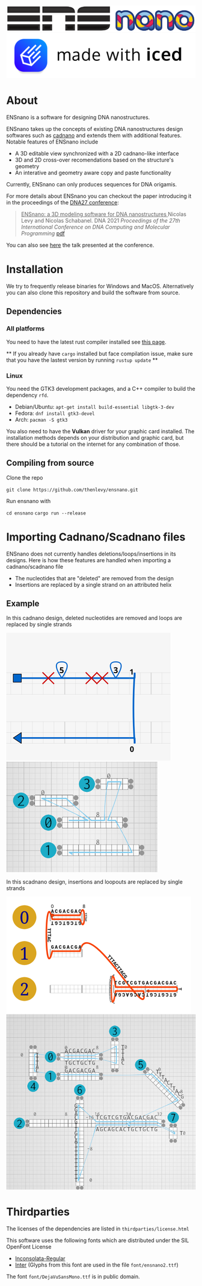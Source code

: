 ![ensnano-logo](img/ensnano_logo.png)
![made with iced logo](img/made_with_iced_white.svg)

# About

ENSnano is a software for designing DNA nanostructures. 

ENSnano takes up the concepts of existing DNA nanostructures design softwares such as
[cadnano](https://cadnano.org/) and extends them with additional features. Notable features of
ENSnano include

* A 3D editable view synchronized with a 2D cadnano-like interface
* 3D and 2D cross-over recomendations based on the structure's geometry
* An interative and geometry aware copy and paste functionality

Currently, ENSnano can only produces sequences for DNA origamis.

For more details about ENSnano you can checkout the paper introducing it in the proceedings of the
[DNA27 conference](http://dna27.iopconfs.org/home): 

> <ins> ENSnano: a 3D modeling software for DNA nanostructures </ins>
   Nicolas Levy and Nicolas Schabanel.
   DNA 2021 *Proceedings of the 27th International Conference on DNA Computing and Molecular Programming*
   [pdf](https://drops.dagstuhl.de/opus/volltexte/2021/14672/pdf/LIPIcs-DNA-27-5.pdf)

You can also see [here](https://www.youtube.com/watch?v=NPH-ukYMhdY) the talk presented at
the conference.

# Installation

We try to frequently release binaries for Windows and MacOS.
Alternatively you can also clone this repository and build the software from source.

## Dependencies 
### All platforms

You need to have the latest rust compiler installed see [this page](https://www.rust-lang.org/tools/install).

** If you already have `cargo` installed but face compilation issue, make sure that you have the lastest version by running `rustup update` **

### Linux
You need the GTK3 development packages, and a C++ compiler to build the dependency `rfd`.

* Debian/Ubuntu: `apt-get install build-essential libgtk-3-dev`
* Fedora: `dnf install gtk3-devel`
* Arch: `pacman -S gtk3`

You also need to have the **Vulkan** driver for your graphic card installed. The installation methods depends on your distribution and graphic card,
but there should be a tutorial on the internet for any combination of those.

## Compiling from source

Clone the repo

`git clone https://github.com/thenlevy/ensnano.git`

Run ensnano with

`cd ensnano`
`cargo run --release`

# Importing Cadnano/Scadnano files

ENSnano does not currently handles deletions/loops/insertions in its designs. Here is how these features are handled
when importing a cadnano/scadnano file

* The nucleotides that are "deleted" are removed from the design
* Insertions are replaced by a single strand on an attributed helix

## Example

In this cadnano design, deleted nucleotides are removed and loops are replaced by single strands

![cadnano_del_loop](img/cadnano_del_loop.png) ![ensnano_del_loop](img/ensnano_del_loop.png)

In this scadnano design, insertions and loopouts are replaced by single strands

![scadnano_insert_loopout](img/scadnano_insert_loopout.png) ![ensnano_insert_loopout](img/ensnano_insert_loopout.png)

# Thirdparties

The licenses of the dependencies are listed in `thirdparties/license.html`

This software uses the following fonts which are distributed under the SIL OpenFont License
* [Inconsolata-Regular](https://fonts.google.com/specimen/Inconsolata)
* [Inter](https://fonts.google.com/specimen/Inter) (Glyphs from this font are used in the file `font/ensnano2.ttf`)

The font `font/DejaVuSansMono.ttf` is in public domain.
